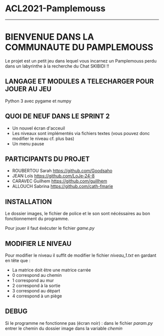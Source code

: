 # ACL2021-Pamplemouss
***

# **BIENVENUE DANS LA COMMUNAUTE DU PAMPLEMOUSS**

Le projet est un petit jeu dans lequel vous incarnez un Pamplemouss perdu dans un labyrinthe à la recherche du Chat SKIBIDI !!

## LANGAGE ET MODULES A TELECHARGER POUR JOUER AU JEU

Python 3 avec pygame et numpy


## QUOI DE NEUF DANS LE SPRINT 2

* Un nouvel écran d'acceuil
* Les niveaux sont implémentés via fichiers textes (vous pouvez donc modifier le niveau cf. plus bas)
* Un menu pause


## PARTICIPANTS DU PROJET

* ROUBERTOU Sarah  https://github.com/Goodsaho
* JEAN Loïs        https://github.com/LoJe-24-8
* CARAVEC Guilhem  https://github.com/guillhem
* ALLOUCH Sabrina  https://github.com/cath-fmarie


## INSTALLATION

Le dossier images, le fichier de police et le son sont nécéssaires au bon fonctionnement du programme.

Pour jouer il faut éxécuter le fichier _game.py_

## MODIFIER LE NIVEAU

Pour modifier le niveau il suffit de modifier le fichier _niveau_1.txt_ en gardant en tête que :
* La matrice doit être une matrice carrée
* 0 correspond au chemin
* 1 correspond au mur
* 2 correspond à la sortie
* 3 correspond au départ
* 4 correspond à un piège


## DEBUG

Si le programme ne fonctionne pas (écran noir) :
		dans le fichier _param.py_ entrer le chemin du dossier image dans la variable _chemin_

